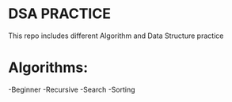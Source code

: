 # DSA PRACTICE
This repo includes different Algorithm and Data Structure practice

# Algorithms:
-Beginner
-Recursive
-Search
-Sorting